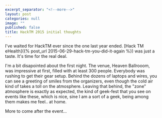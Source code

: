 ```yaml
---
excerpt_separator: "<!--more-->"
layout: post
categories: null
image: ""
published: false
title: HackTM 2015 initial thoughts
---
```


I've waited for HackTM ever since the one last year ended. [Hack TM eHealth]({% post_url 2015-06-29-hack-tm-you-did-it-again %}) was just a taste. It's time for the real deal.

I'm a bit disapointed about the first night. The venue, Heaven Ballrooom, was impressive at first, filled with at least 300 people. Everybody was rushing to get their gear setup. Behind the dozens of laptops and wires, you can see a greeting of smiles from the organizers, even though the cold air kind of takes a toll on the atmosphere.
Leaving that behind, the "zone" atmosphere is exactly as expected, the kind of  geek-fest that you see on events like these, which is nice, sine I am a sort of a geek, being among them makes me feel.. at home.



More to come after the event...
